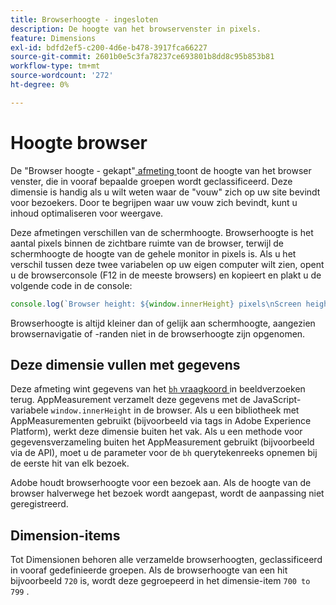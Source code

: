 ```yaml
---
title: Browserhoogte - ingesloten
description: De hoogte van het browservenster in pixels.
feature: Dimensions
exl-id: bdfd2ef5-c200-4d6e-b478-3917fca66227
source-git-commit: 2601b0e5c3fa78237ce693801b8dd8c95b853b81
workflow-type: tm+mt
source-wordcount: '272'
ht-degree: 0%

---
```


# Hoogte browser

De &quot;Browser hoogte - gekapt&quot;[ afmeting ](overview.md) toont de hoogte van het browser venster, die in vooraf bepaalde groepen wordt geclassificeerd. Deze dimensie is handig als u wilt weten waar de &quot;vouw&quot; zich op uw site bevindt voor bezoekers. Door te begrijpen waar uw vouw zich bevindt, kunt u inhoud optimaliseren voor weergave.

Deze afmetingen verschillen van de schermhoogte. Browserhoogte is het aantal pixels binnen de zichtbare ruimte van de browser, terwijl de schermhoogte de hoogte van de gehele monitor in pixels is. Als u het verschil tussen deze twee variabelen op uw eigen computer wilt zien, opent u de browserconsole (F12 in de meeste browsers) en kopieert en plakt u de volgende code in de console:

```javascript
console.log(`Browser height: ${window.innerHeight} pixels\nScreen height: ${screen.height} pixels`);
```

Browserhoogte is altijd kleiner dan of gelijk aan schermhoogte, aangezien browsernavigatie of -randen niet in de browserhoogte zijn opgenomen.

## Deze dimensie vullen met gegevens

Deze afmeting wint gegevens van het [`bh` vraagkoord ](/help/implement/validate/query-parameters.md) in beeldverzoeken terug. AppMeasurement verzamelt deze gegevens met de JavaScript-variabele `window.innerHeight` in de browser. Als u een bibliotheek met AppMeasurementen gebruikt (bijvoorbeeld via tags in Adobe Experience Platform), werkt deze dimensie buiten het vak. Als u een methode voor gegevensverzameling buiten het AppMeasurement gebruikt (bijvoorbeeld via de API), moet u de parameter voor de `bh` querytekenreeks opnemen bij de eerste hit van elk bezoek.

Adobe houdt browserhoogte voor een bezoek aan. Als de hoogte van de browser halverwege het bezoek wordt aangepast, wordt de aanpassing niet geregistreerd.

## Dimension-items

Tot Dimensionen behoren alle verzamelde browserhoogten, geclassificeerd in vooraf gedefinieerde groepen. Als de browserhoogte van een hit bijvoorbeeld `720` is, wordt deze gegroepeerd in het dimensie-item `700 to 799` .
